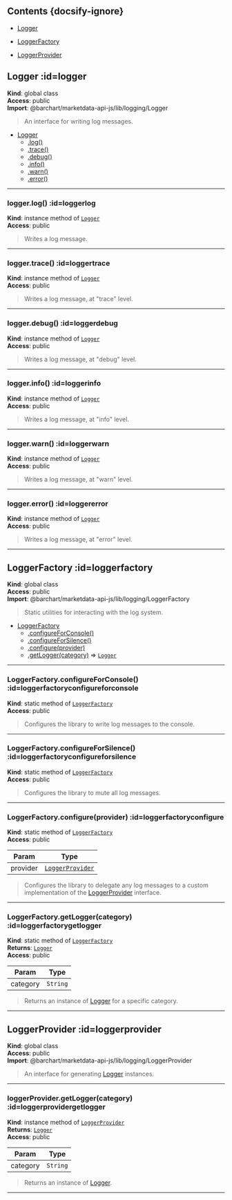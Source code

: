 ## Contents {docsify-ignore}

* [Logger](#Logger) 

* [LoggerFactory](#LoggerFactory) 

* [LoggerProvider](#LoggerProvider) 

## Logger :id=logger
**Kind**: global class  
**Access**: public  
 **Import**: @barchart/marketdata-api-js/lib/logging/Logger  
>An interface for writing log messages.


* [Logger](#Logger)
    * [.log()](#Loggerlog)
    * [.trace()](#Loggertrace)
    * [.debug()](#Loggerdebug)
    * [.info()](#Loggerinfo)
    * [.warn()](#Loggerwarn)
    * [.error()](#Loggererror)


* * *

### logger.log() :id=loggerlog
**Kind**: instance method of [<code>Logger</code>](#Logger)  
**Access**: public  
>Writes a log message.


* * *

### logger.trace() :id=loggertrace
**Kind**: instance method of [<code>Logger</code>](#Logger)  
**Access**: public  
>Writes a log message, at "trace" level.


* * *

### logger.debug() :id=loggerdebug
**Kind**: instance method of [<code>Logger</code>](#Logger)  
**Access**: public  
>Writes a log message, at "debug" level.


* * *

### logger.info() :id=loggerinfo
**Kind**: instance method of [<code>Logger</code>](#Logger)  
**Access**: public  
>Writes a log message, at "info" level.


* * *

### logger.warn() :id=loggerwarn
**Kind**: instance method of [<code>Logger</code>](#Logger)  
**Access**: public  
>Writes a log message, at "warn" level.


* * *

### logger.error() :id=loggererror
**Kind**: instance method of [<code>Logger</code>](#Logger)  
**Access**: public  
>Writes a log message, at "error" level.


* * *

## LoggerFactory :id=loggerfactory
**Kind**: global class  
**Access**: public  
 **Import**: @barchart/marketdata-api-js/lib/logging/LoggerFactory  
>Static utilities for interacting with the log system.


* [LoggerFactory](#LoggerFactory)
    * [.configureForConsole()](#LoggerFactoryconfigureForConsole)
    * [.configureForSilence()](#LoggerFactoryconfigureForSilence)
    * [.configure(provider)](#LoggerFactoryconfigure)
    * [.getLogger(category)](#LoggerFactorygetLogger) ⇒ [<code>Logger</code>](#Logger)


* * *

### LoggerFactory.configureForConsole() :id=loggerfactoryconfigureforconsole
**Kind**: static method of [<code>LoggerFactory</code>](#LoggerFactory)  
**Access**: public  
>Configures the library to write log messages to the console.


* * *

### LoggerFactory.configureForSilence() :id=loggerfactoryconfigureforsilence
**Kind**: static method of [<code>LoggerFactory</code>](#LoggerFactory)  
**Access**: public  
>Configures the library to mute all log messages.


* * *

### LoggerFactory.configure(provider) :id=loggerfactoryconfigure
**Kind**: static method of [<code>LoggerFactory</code>](#LoggerFactory)  
**Access**: public  

| Param | Type |
| --- | --- |
| provider | [<code>LoggerProvider</code>](#LoggerProvider) | 

>Configures the library to delegate any log messages to a custom
implementation of the [LoggerProvider](#LoggerProvider) interface.


* * *

### LoggerFactory.getLogger(category) :id=loggerfactorygetlogger
**Kind**: static method of [<code>LoggerFactory</code>](#LoggerFactory)  
**Returns**: [<code>Logger</code>](#Logger)  
**Access**: public  

| Param | Type |
| --- | --- |
| category | <code>String</code> | 

>Returns an instance of [Logger](#Logger) for a specific category.


* * *

## LoggerProvider :id=loggerprovider
**Kind**: global class  
**Access**: public  
 **Import**: @barchart/marketdata-api-js/lib/logging/LoggerProvider  
>An interface for generating [Logger](#Logger) instances.


* * *

### loggerProvider.getLogger(category) :id=loggerprovidergetlogger
**Kind**: instance method of [<code>LoggerProvider</code>](#LoggerProvider)  
**Returns**: [<code>Logger</code>](#Logger)  
**Access**: public  

| Param | Type |
| --- | --- |
| category | <code>String</code> | 

>Returns an instance of [Logger](#Logger).


* * *

